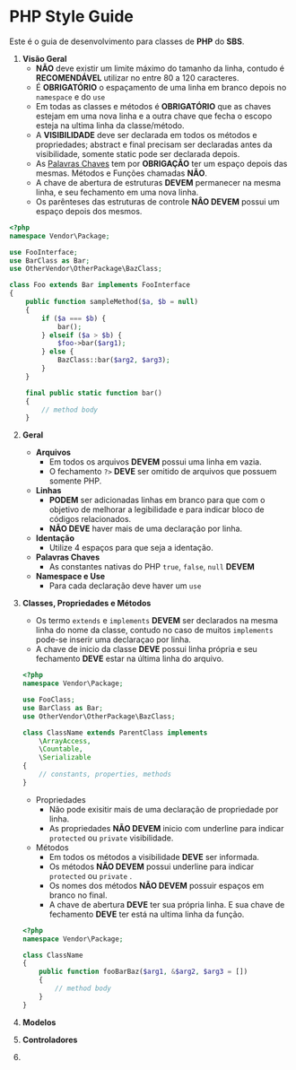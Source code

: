 # PHP Style Guide

Este é o guia de desenvolvimento para classes de **PHP** do **SBS**.

 1. **Visão Geral**
	 - **NÃO** deve existir um limite máximo do tamanho da linha, contudo é **RECOMENDÁVEL** utilizar no 			entre 80 a 120 caracteres.
	- É **OBRIGATÓRIO** o espaçamento de uma linha em branco depois no `namespace` e do `use` 
	 - Em todas as classes e métodos  é **OBRIGATÓRIO** que as chaves estejam em uma nova linha e a outra chave que fecha o escopo esteja na ultima linha da classe/método.
	 - A **VISIBILIDADE**  deve ser declarada em todos os métodos e propriedades; abstract e final precisam ser declaradas antes da visibilidade, somente static pode ser declarada depois.
	 - As [Palavras Chaves](http://php.net/manual/en/reserved.keywords.php) tem por **OBRIGAÇÃO** ter um espaço depois das mesmas. Métodos e Funções chamadas **NÃO**.
	 - A chave de abertura de estruturas **DEVEM** permanecer na mesma linha, e seu fechamento em uma nova linha.
	 - Os parênteses das estruturas de controle **NÂO DEVEM** possui um espaço depois dos mesmos.
```php
<?php
namespace Vendor\Package;

use FooInterface;
use BarClass as Bar;
use OtherVendor\OtherPackage\BazClass;

class Foo extends Bar implements FooInterface
{
    public function sampleMethod($a, $b = null)
    {
        if ($a === $b) {
            bar();
        } elseif ($a > $b) {
            $foo->bar($arg1);
        } else {
            BazClass::bar($arg2, $arg3);
        }
    }

    final public static function bar()
    {
        // method body
    }
```
 2.  **Geral**
	 - **Arquivos**
		 - Em todos os arquivos **DEVEM** possui uma linha em vazia.
		- O fechamento `?>` **DEVE** ser omitido de arquivos que possuem somente PHP.
	 - **Linhas**
		- **PODEM** ser adicionadas linhas em branco para que com o objetivo de melhorar a legibilidade e 	para indicar bloco de códigos relacionados.
		- **NÃO DEVE** haver mais de uma declaração por linha.
	 - **Identação**
		 -  Utilize 4 espaços para que seja a identação.
	 - **Palavras Chaves**
		 - As constantes nativas do PHP `true`, `false`, `null` **DEVEM** 
	 - **Namespace e Use**
		 - Para cada declaração deve haver um `use`
 3. **Classes, Propriedades e Métodos**
	 - Os termo `extends` e `implements` **DEVEM** ser declarados na mesma linha do nome da classe, contudo no caso de muitos `implements` pode-se inserir uma declaraçao por linha.
	 - A chave de inicio da classe **DEVE**  possui linha própria e seu fechamento **DEVE** estar na última linha do arquivo.

    ```php
    <?php
    namespace Vendor\Package;
    
    use FooClass;
    use BarClass as Bar;
    use OtherVendor\OtherPackage\BazClass;
    
    class ClassName extends ParentClass implements
        \ArrayAccess,
        \Countable,
        \Serializable
    {
        // constants, properties, methods
    }
    ```
	- Propriedades
		- Não pode exisitir mais de uma declaração de propriedade por linha.
		- As propriedades **NÃO DEVEM** inicio com underline para indicar `protected` ou `private` visibilidade.
	- Métodos
		- Em todos os métodos a visibilidade **DEVE** ser informada.
		- Os métodos **NÃO DEVEM** possui underline para indicar `protected` ou `private` .
		- Os nomes dos métodos **NÃO DEVEM** possuir espaços em branco no final.
		- A chave de abertura **DEVE** ter sua própria linha. E sua chave de fechamento **DEVE** ter está na ultima linha da função.
		
	```php
	<?php
	namespace Vendor\Package;

	class ClassName
	{
	    public function fooBarBaz($arg1, &$arg2, $arg3 = [])
	    {
	        // method body
	    }
	}
	```
		

 4.  **Modelos**
 5. **Controladores**
 6. 

